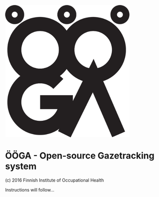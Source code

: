 <img src="images/ooga_logo.png" width="400">

# ÖÖGA - Open-source Gazetracking system

(c) 2016 Finnish Institute of Occupational Health

Instructions will follow...
